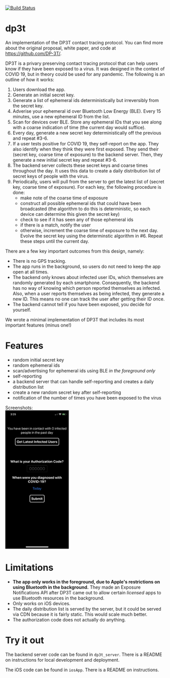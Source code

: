 [![Build Status](https://travis-ci.com/jmather625/dp3t.svg?branch=master)](https://travis-ci.com/jmather625/dp3t)

# dp3t
An implementation of the DP3T contact tracing protocol. You can find more about the original proposal, white paper, and code at https://github.com/DP-3T/.

DP3T is a privary preserving contact tracing protocol that can help users know if they have been exposed to a virus. It was designed in the context of
COVID 19, but in theory could be used for any pandemic. The following is an outline of how it works:

1. Users download the app.
2. Generate an initial secret key.
3. Generate a list of ephemeral ids deterministically but irreversibly from the secret key.
4. Adverise your ephemeral id over Bluetooth Low Energy (BLE). Every 15 minutes, use a new ephemeral ID from the list.
5. Scan for devices over BLE. Store any ephemeral IDs that you see along with a coarse indication of time (the current day would suffice).
6. Every day, generate a new secret key deterministically off the previous and repeat #3-6.
7. If a user tests positive for COVID 19, they self-report on the app. They also identify when they think they were first exposed. They send their (secret key, coarse time of exposure) to the backend server. Then, they generate a new initial secret key and repeat #3-6.
8. The backend server collects these secret keys and coarse times throughout the day. It uses this data to create a daily distribution list of secret keys of people with the virus.
9. Periodically, users will pull from the server to get the latest list of (secret key, coarse time of exposure). For each key, the following procedure is done:
    - make note of the coarse time of exposure
    - construct all possible ephemeral ids that could have been broadcasted (the algorithm to do this is deterministic, so each device can determine this given the secret key)
    - check to see if it has seen any of those ephemeral ids
    - if there is a match, notify the user
    - otherwise, increment the coarse time of exposure to the next day. Evolve the secret key using the determinstic algorithm in #6. Repeat these steps until the current day.

There are a few key important outcomes from this design, namely:
- There is no GPS tracking.
- The app runs in the background, so users do not need to keep the app open at all times.
- The backend only knows about infected user IDs, which themselves are randomly generated by each smartphone. Consequently, the backend has 
no way of knowing which person reported themselves as infected. Also, when a user reports themselves as being infected, they generate a new ID.
This means no one can track the user after getting their ID once.
- The backend cannot tell if you have been exposed, you decide for yourself.

We wrote a minimal implementation of DP3T that includes its most important features (minus one!)

# Features
- random initial secret key
- random ephemeral ids
- scan/advertising for ephemeral ids using BLE *in the foreground only*
- self-reporting
- a backend server that can handle self-reporting and creates a daily distribution list
- create a new random secret key after self-reporting
- notification of the number of times you have been exposed to the virus

Screenshots: <br />
<img src="static/app_sc.PNG" alt="App Screenshot" width="200"/>

# Limitations
- **The app only works in the foreground, due to Apple's restrictions on using Bluetooth in the background.** They made an Exposure Notifications API
after DP3T came out to allow certain *licensed* apps to use Bluetooth resources in the background.
- Only works on iOS devices.
- The daily distribution list is served by the server, but it could be served via CDN because it is fairly static. This would scale much better.
- The authorization code does not actually do anything.


# Try it out
The backend server code can be found in `dp3t_server`. There is a README on instructions for local development and deployment.

The iOS code can be found in `iosApp`. There is a README on instructions.
